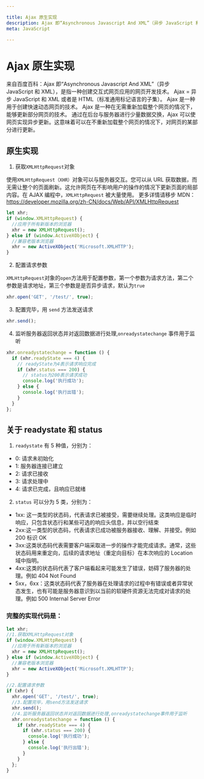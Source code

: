 ```yaml
---

title: Ajax 原生实现
description: Ajax 即“Asynchronous Javascript And XML”（异步 JavaScript 和 XML）
meta: JavaScript

---
```


# Ajax 原生实现

来自百度百科：Ajax 即“Asynchronous Javascript And XML”（异步 JavaScript 和 XML），是指一种创建交互式网页应用的网页开发技术。
Ajax = 异步 JavaScript 和 XML 或者是 HTML（标准通用标记语言的子集）。
Ajax 是一种用于创建快速动态网页的技术。
Ajax 是一种在无需重新加载整个网页的情况下，能够更新部分网页的技术。
通过在后台与服务器进行少量数据交换，Ajax 可以使网页实现异步更新。这意味着可以在不重新加载整个网页的情况下，对网页的某部分进行更新。

## 原生实现

1. 获取`XMLHttpRequest`对象

使用`XMLHttpRequest（XHR）`对象可以与服务器交互。您可以从 URL 获取数据，而无需让整个的页面刷新。这允许网页在不影响用户的操作的情况下更新页面的局部内容。在 AJAX 编程中，`XMLHttpRequest` 被大量使用。
更多详情请移步 MDN：https://developer.mozilla.org/zh-CN/docs/Web/API/XMLHttpRequest

```js
let xhr;
if (window.XMLHttpRequest) {
  //应用于所有新版本的浏览器
  xhr = new XMLHttpRequest();
} else if (window.ActiveXObject) {
  //兼容老版本浏览器
  xhr = new ActiveXObject('Microsoft.XMLHTTP');
}
```

2. 配置请求参数

`XMLHttpRequest`对象的`open`方法用于配置参数，第一个参数为请求方法，第二个参数是请求地址，第三个参数是是否异步请求，默认为`true`

```js
xhr.open('GET', '/test/', true);
```

3. 配置完毕，用 `send` 方法发送请求

```js
xhr.send();
```

4. 监听服务器返回状态并对返回数据进行处理,`onreadystatechange` 事件用于监听

```js
xhr.onreadystatechange = function () {
  if (xhr.readyState === 4) {
    // readyState为4表示请求响应完成
    if (xhr.status === 200) {
      // status为200表示请求成功
      console.log('执行成功');
    } else {
      console.log('执行出错');
    }
  }
};
```

## 关于 readystate 和 status

1. `readystate` 有 5 种值，分别为：

- 0: 请求未初始化
- 1: 服务器连接已建立
- 2: 请求已接收
- 3: 请求处理中
- 4: 请求已完成，且响应已就绪

2. `status` 可以分为 5 类，分别为：

- 1xx: 这一类型的状态码，代表请求已被接受，需要继续处理。这类响应是临时响应，只包含状态行和某些可选的响应头信息，并以空行结束
- 2xx:这一类型的状态码，代表请求已成功被服务器接收、理解、并接受。例如 200 标识 OK
- 3xx:这类状态码代表需要客户端采取进一步的操作才能完成请求。通常，这些状态码用来重定向，后续的请求地址（重定向目标）在本次响应的 Location 域中指明。
- 4xx:这类的状态码代表了客户端看起来可能发生了错误，妨碍了服务器的处理。例如 404 Not Found
- 5xx，6xx：这类状态码代表了服务器在处理请求的过程中有错误或者异常状态发生，也有可能是服务器意识到以当前的软硬件资源无法完成对请求的处理。例如 500 Internal Server Error

### 完整的实现代码是：

```js
let xhr;
//1.获取XMLHttpRequest对象
if (window.XMLHttpRequest) {
  //应用于所有新版本的浏览器
  xhr = new XMLHttpRequest();
} else if (window.ActiveXObject) {
  //兼容老版本浏览器
  xhr = new ActiveXObject('Microsoft.XMLHTTP');
}

//2.配置请求参数
if (xhr) {
  xhr.open('GET', '/test/', true);
  //3.配置完毕，用send方法发送请求
  xhr.send();
  //4.监听服务器返回状态并对返回数据进行处理,onreadystatechange事件用于监听
  xhr.onreadystatechange = function () {
    if (xhr.readyState === 4) {
      if (xhr.status === 200) {
        console.log('执行成功');
      } else {
        console.log('执行出错');
      }
    }
  };
}
```
